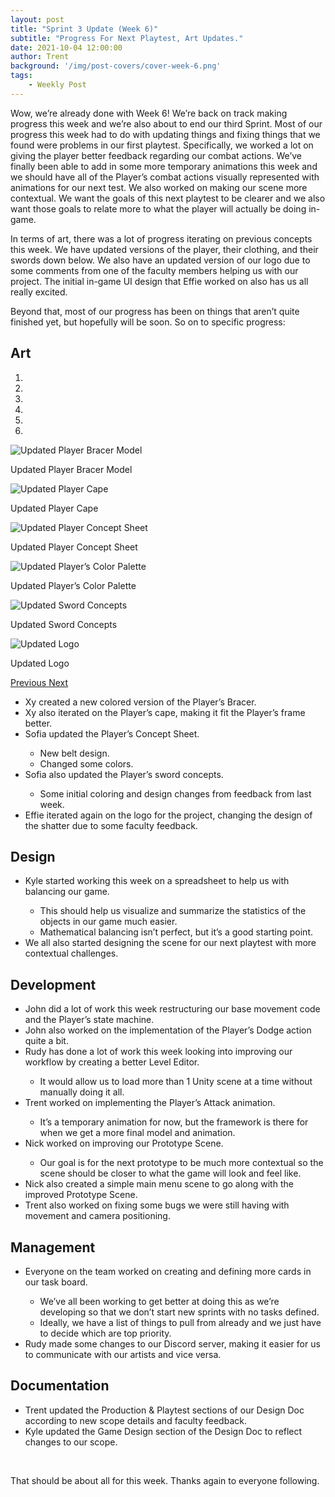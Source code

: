 ```yaml
---
layout: post
title: "Sprint 3 Update (Week 6)"
subtitle: "Progress For Next Playtest, Art Updates."
date: 2021-10-04 12:00:00
author: Trent
background: '/img/post-covers/cover-week-6.png'
tags: 
    - Weekly Post
---
```


Wow, we’re already done with Week 6! We’re back on track making progress this week and we’re also about to end our third Sprint. Most of our progress this week had to do with updating things and fixing things that we found were problems in our first playtest. Specifically, we worked a lot on giving the player better feedback regarding our combat actions. We’ve finally been able to add in some more temporary animations this week and we should have all of the Player’s combat actions visually represented with animations for our next test. We also worked on making our scene more contextual. We want the goals of this next playtest to be clearer and we also want those goals to relate more to what the player will actually be doing in-game.

In terms of art, there was a lot of progress iterating on previous concepts this week. We have updated versions of the player, their clothing, and their swords down below. We also have an updated version of our logo due to some comments from one of the faculty members helping us with our project. The initial in-game UI design that Effie worked on also has us all really excited.

Beyond that, most of our progress has been on things that aren’t quite finished yet, but hopefully will be soon. So on to specific progress:

## Art

<div class="row my-5">
    <div id="carouselExampleIndicators" class="carousel slide shadow rounded" data-ride="carousel">
        <ol class="carousel-indicators">
            <li data-target="#carouselExampleIndicators" data-slide-to="0" class="active"></li>
            <li data-target="#carouselExampleIndicators" data-slide-to="1"></li>
            <li data-target="#carouselExampleIndicators" data-slide-to="2"></li>
            <li data-target="#carouselExampleIndicators" data-slide-to="3"></li>
            <li data-target="#carouselExampleIndicators" data-slide-to="4"></li>
            <li data-target="#carouselExampleIndicators" data-slide-to="5"></li>
        </ol>
        <div class="carousel-inner">
            <div class="carousel-item active">
                <img class="d-block mx-auto" src="/img/posts/week6-fall/7_ColoredPlayerBracer.png"
                    alt="Updated Player Bracer Model">
                <div class="carousel-caption d-none d-md-block">
                    <p>Updated Player Bracer Model</p>
                </div>
            </div>
            <div class="carousel-item">
                <img class="d-block mx-auto" src="/img/posts/week6-fall/7_NewPlayerCape.jpg"
                    alt="Updated Player Cape">
                <div class="carousel-caption d-none d-md-block">
                    <p>Updated Player Cape</p>
                </div>
            </div>
            <div class="carousel-item">
                <img class="d-block mx-auto" src="/img/posts/week6-fall/7_UpdatedPlayerConceptSheet.png"
                    alt="Updated Player Concept Sheet">
                <div class="carousel-caption d-none d-md-block">
                    <p>Updated Player Concept Sheet</p>
                </div>
            </div>
            <div class="carousel-item">
                <img class="d-block mx-auto" src="/img/posts/week6-fall/7_UpdatedPlayerColorPalette.png" alt="Updated Player’s Color Palette">
                <div class="carousel-caption d-none d-md-block">
                    <p>Updated Player’s Color Palette</p>
                </div>
            </div>
            <div class="carousel-item">
                <img class="d-block mx-auto" src="/img/posts/week6-fall/7_UpdatedSwordConcepts.png"
                    alt="Updated Sword Concepts">
                <div class="carousel-caption d-none d-md-block">
                    <p>Updated Sword Concepts</p>
                </div>
            </div>
            <div class="carousel-item">
                <img class="d-block mx-auto" src="/img/posts/week6-fall/7_UpdatedLogo.png"
                    alt="Updated Logo">
                <div class="carousel-caption d-none d-md-block">
                    <p>Updated Logo</p>
                </div>
            </div>
        </div>
        <a class="carousel-control-prev" href="#carouselExampleIndicators" role="button" data-slide="prev">
            <span class="carousel-control-prev-icon" aria-hidden="true"></span>
            <span class="sr-only">Previous</span>
        </a>
        <a class="carousel-control-next" href="#carouselExampleIndicators" role="button" data-slide="next">
            <span class="carousel-control-next-icon" aria-hidden="true"></span>
            <span class="sr-only">Next</span>
        </a>
    </div>
</div>

<ul class="section-body mt-4">
    <li>Xy created a new colored version of the Player’s Bracer.</li>
    <li>Xy also iterated on the Player’s cape, making it fit the Player’s frame better.</li>
    <li>Sofia updated the Player’s Concept Sheet.</li>
    <ul class="mt-2">
        <li>New belt design.</li>
        <li>Changed some colors.</li>
    </ul>
    <li>Sofia also updated the Player’s sword concepts.</li>
    <ul class="mt-2">
        <li>Some initial coloring and design changes from feedback from last week.</li>
    </ul>
    <li>Effie iterated again on the logo for the project, changing the design of the shatter due to some faculty feedback.</li>
</ul>

## Design

<ul class="section-body mt-4">
    <li>Kyle started working this week on a spreadsheet to help us with balancing our game.</li>
    <ul class="mt-2">
        <li>This should help us visualize and summarize the statistics of the objects in our game much easier.</li>
        <li>Mathematical balancing isn’t perfect, but it’s a good starting point.</li>
    </ul>
    <li>We all also started designing the scene for our next playtest with more contextual challenges.</li>
</ul>

## Development

<ul class="section-body mt-4">
    <li>John did a lot of work this week restructuring our base movement code and the Player’s state machine.</li>
    <li>John also worked on the implementation of the Player’s Dodge action quite a bit.</li>
    <li>Rudy has done a lot of work this week looking into improving our workflow by creating a better Level Editor.</li>
    <ul class="mt-2">
        <li>It would allow us to load more than 1 Unity scene at a time without manually doing it all.</li>
    </ul>
    <li>Trent worked on implementing the Player’s Attack animation.</li>
    <ul class="mt-2">
        <li>It’s a temporary animation for now, but the framework is there for when we get a more final model and animation.</li>
    </ul>
    <li>Nick worked on improving our Prototype Scene.</li>
    <ul class="mt-2">
        <li>Our goal is for the next prototype to be much more contextual so the scene should be closer to what the game will look and feel like.</li>
    </ul>
    <li>Nick also created a simple main menu scene to go along with the improved Prototype Scene.</li>
    <li>Trent also worked on fixing some bugs we were still having with movement and camera positioning.</li>
</ul>

## Management

<ul class="section-body mt-4">
    <li>Everyone on the team worked on creating and defining more cards in our task board.</li>
    <ul class="mt-2">
        <li>We’ve all been working to get better at doing this as we’re developing so that we don’t start new sprints with no tasks defined.</li>
        <li>Ideally, we have a list of things to pull from already and we just have to decide which are top priority.</li>
    </ul>
    <li>Rudy made some changes to our Discord server, making it easier for us to communicate with our artists and vice versa.</li>
</ul>

## Documentation

<ul class="section-body mt-4">
    <li>Trent updated the Production & Playtest sections of our Design Doc according to new scope details and faculty feedback.</li>
    <li>Kyle updated the Game Design section of the Design Doc to reflect changes to our scope.</li>
</ul>

<br>

That should be about all for this week. Thanks again to everyone following.

<br>